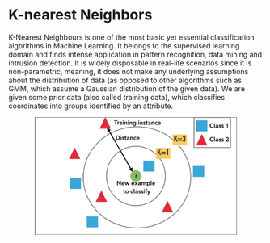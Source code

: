 # K-nearest Neighbors
K-Nearest Neighbours is one of the most basic yet essential classification algorithms in Machine Learning. It belongs to the supervised learning domain and finds intense application in pattern recognition, data mining and intrusion detection.
It is widely disposable in real-life scenarios since it is non-parametric, meaning, it does not make any underlying assumptions about the distribution of data (as opposed to other algorithms such as GMM, which assume a Gaussian distribution of the given data).
We are given some prior data (also called training data), which classifies coordinates into groups identified by an attribute.

<p align="center">
    <img src="KNN2.png" width="400">
</p>
